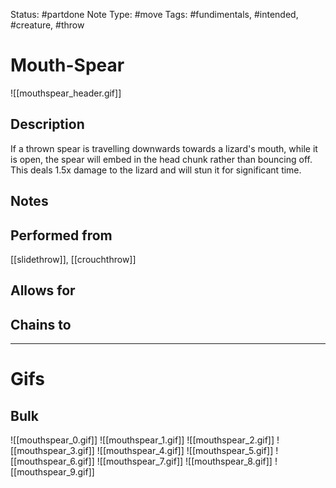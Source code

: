 Status: #partdone
Note Type: #move
Tags: #fundimentals, #intended, #creature, #throw 

# Mouth-Spear
![[mouthspear_header.gif]]
## Description
If a thrown spear is travelling downwards towards a lizard's mouth, while it is open, the spear will embed in the head chunk rather than bouncing off. This deals 1.5x damage to the lizard and will stun it for significant time.

## Notes


## Performed from
[[slidethrow]], [[crouchthrow]]

## Allows for


## Chains to


___
# Gifs
## Bulk
![[mouthspear_0.gif]]
![[mouthspear_1.gif]]
![[mouthspear_2.gif]]
![[mouthspear_3.gif]]
![[mouthspear_4.gif]]
![[mouthspear_5.gif]]
![[mouthspear_6.gif]]
![[mouthspear_7.gif]]
![[mouthspear_8.gif]]
![[mouthspear_9.gif]]
